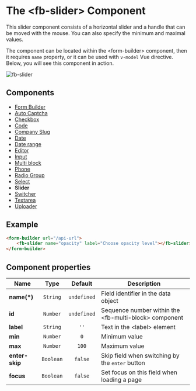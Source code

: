 # The &lt;fb-slider&gt; Component

This slider component consists of a horizontal slider and a handle that can be moved with the mouse. You can also specify the minimum and maximal values.

The component can be located within the &lt;form-builder&gt; component, then it requires `name` property, or it can be used with `v-model` Vue directive. Below, you will see this component in action.

![fb-slider](https://static.awes.io/docs/fb-slider.gif)

## Components
* [Form Builder](./form-builder.md)
* [Auto Captcha](./fb-auto-captcha.md)
* [Checkbox](./fb-checkbox.md)
* [Code](./fb-code.md)
* [Company Slug](./fb-company-slug.md)
* [Date](./fb-date.md)
* [Date range](./fb-date-range.md)
* [Editor](./fb-editor.md)
* [Input](./fb-input.md)
* [Multi block](./fb-multi-block.md)
* [Phone](./fb-phone.md)
* [Radio Group](./fb-radio-group.md)
* [Seleсt](./fb-select.md)
* **Slider**
* [Switcher](./fb-switcher.md)
* [Textarea](./fb-textarea.md)
* [Uploader](./fb-uploader.md)

## Example

```html
<form-builder url="/api-url">
    <fb-slider name="opacity" label="Choose opacity level"></fb-slider>
</form-builder>
```

<form-builder url="/api-url">
    <fb-slider name="opacity" label="Choose opacity level"></fb-slider>
</form-builder>


## Component properties

| Name                | Type               | Default             | Description                                       |
|---------------------|:------------------:|:-------------------:|---------------------------------------------------|
| **name(*)**         | `String`           | `undefined`         | Field identifier in the data object               |
| **id**              | `Number`           | `undefined`         | Sequence number within the &lt;fb-multi-block&gt; component    |
| **label**           | `String`           | `''`                | Text in the &lt;label&gt; element                 |
| **min**             | `Number`           | `0`                 | Minimum value                                     |
| **max**             | `Number`           | `100`               | Maximum value                                     |
| **enter-skip**      | `Boolean`          | `false`             | Skip field when switching by the <kbd>enter</kbd> button |
| **focus**           | `Boolean`          | `false`             | Set focus on this field when loading a page       |

